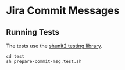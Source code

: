 # Jira Commit Messages

## Running Tests

The tests use the [shunit2 testing library](https://github.com/kward/shunit2).

```shell
cd test
sh prepare-commit-msg.test.sh
```